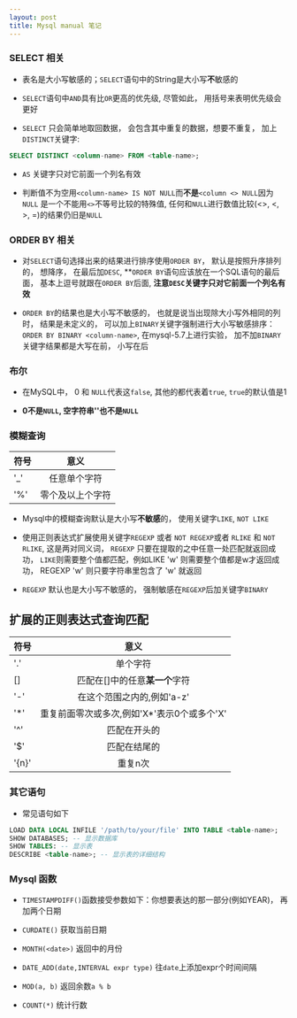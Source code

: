 ```yaml
---
layout: post
title: Mysql manual 笔记
---
```


### SELECT 相关

* 表名是大小写敏感的；`SELECT`语句中的String是大小写**不**敏感的

* `SELECT`语句中`AND`具有比`OR`更高的优先级, 尽管如此， 用括号来表明优先级会更好

* `SELECT` 只会简单地取回数据， 会包含其中重复的数据，想要不重复， 加上`DISTINCT`关键字:

```sql
SELECT DISTINCT <column-name> FROM <table-name>;
```

* `AS` 关键字只对它前面一个列名有效

* 判断值不为空用`<column-name> IS NOT NULL`而**不是**`<column <> NULL`因为`NULL` 是一个不能用`<>`不等号比较的特殊值, 任何和`NULL`进行数值比较(<>, <, >, =)的结果仍旧是`NULL`

### ORDER BY 相关

* 对`SELECT`语句选择出来的结果进行排序使用`ORDER BY`， 默认是按照升序排列的， 想降序， 在最后加`DESC`, **`ORDER BY`语句应该放在一个SQL语句的最后面， 基本上逗号就跟在`ORDER BY`后面, **注意`DESC`关键字只对它前面一个列名有效**

* `ORDER BY`的结果也是大小写不敏感的， 也就是说当出现除大小写外相同的列时， 结果是未定义的， 可以加上`BINARY`关键字强制进行大小写敏感排序：`ORDER BY BINARY <column-name>`, 在mysql-5.7上进行实验， 加不加`BINARY`关键字结果都是大写在前， 小写在后

### 布尔

* 在MySQL中， 0 和 `NULL`代表这`false`, 其他的都代表着`true`, `true`的默认值是1

* **0不是`NULL`, 空字符串''也不是`NULL`**

### 模糊查询

| 符号 | 意义 |
|------|:--------: |
| '_' | 任意单个字符 |
| '%' | 零个及以上个字符 |

* Mysql中的模糊查询默认是大小写**不敏感**的， 使用关键字`LIKE`, `NOT LIKE`

* 使用正则表达式扩展使用关键字`REGEXP` 或者 `NOT REGEXP`或者 `RLIKE` 和 `NOT RLIKE`, 这是两对同义词， `REGEXP` 只要在提取的之中任意一处匹配就返回成功， `LIKE`则需要整个值都匹配，例如LIKE 'w' 则需要整个值都是w才返回成功， REGEXP 'w' 则只要字符串里包含了 'w' 就返回

* `REGEXP` 默认也是大小写不敏感的， 强制敏感在`REGEXP`后加关键字`BINARY`

扩展的正则表达式查询匹配
----------------------

| 符号 | 意义 |
|------|:----------:|
| '.' | 单个字符 |
| [] | 匹配在[]中的任意**某一个**字符|
| '-' | 在这个范围之内的,例如'a-z'|
| '*' | 重复前面零次或多次,例如'X*'表示0个或多个'X'|
| '^' | 匹配在开头的 |
| '$' | 匹配在结尾的 |
| '{n}' | 重复n次 |


### 其它语句

* 常见语句如下

```sql
LOAD DATA LOCAL INFILE '/path/to/your/file' INTO TABLE <table-name>;
SHOW DATABASES; -- 显示数据库
SHOW TABLES: -- 显示表
DESCRIBE <table-name>; -- 显示表的详细结构
```
### Mysql 函数

* `TIMESTAMPDIFF()`函数接受参数如下：你想要表达的那一部分(例如YEAR)， 再加两个日期

* `CURDATE()` 获取当前日期

* `MONTH(<date>)` 返回<date>中的月份

* `DATE_ADD(date,INTERVAL expr type)` 往`date`上添加expr个时间间隔

* `MOD(a, b)` 返回余数`a % b`

* `COUNT(*)` 统计行数
